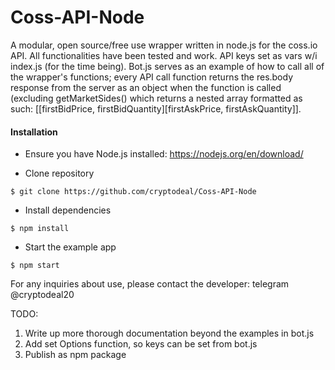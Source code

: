 # Coss-API-Node

A modular, open source/free use wrapper written in node.js for the coss.io API. All functionalities have been tested and work. API keys set as vars w/i index.js (for the time being). Bot.js serves as an example of how to call all of the wrapper's functions; every API call function returns the res.body response from the server as an object when the function is called (excluding getMarketSides() which returns a nested array formatted as such: [[firstBidPrice, firstBidQuantity][firstAskPrice, firstAskQuantity]].

#### Installation

* Ensure you have Node.js installed:
https://nodejs.org/en/download/

* Clone repository
```
$ git clone https://github.com/cryptodeal/Coss-API-Node

```
* Install dependencies

```
$ npm install
```

* Start the example app

```
$ npm start
```


For any inquiries about use, please contact the developer: telegram @cryptodeal20

TODO: 
1. Write up more thorough documentation beyond the examples in bot.js 
2. Add set Options function, so keys can be set from bot.js 
3. Publish as npm package
